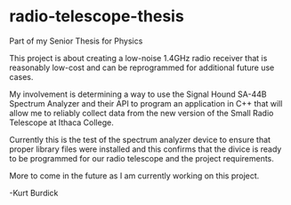 # radio-telescope-thesis
Part of my Senior Thesis for Physics

This project is about creating a low-noise 1.4GHz radio receiver that is reasonably low-cost and can be reprogrammed for additional future use cases. 

My involvement is determining a way to use the Signal Hound SA-44B Spectrum Analyzer and their API to program an application in C++ that will allow me to reliably collect data from the new version of the Small Radio Telescope at Ithaca College. 

Currently this is the test of the spectrum analyzer device to ensure that proper library files were installed and this confirms that the divice is ready to be programmed for our radio telescope and the project requirements.

More to come in the future as I am currently working on this project. 

-Kurt Burdick
